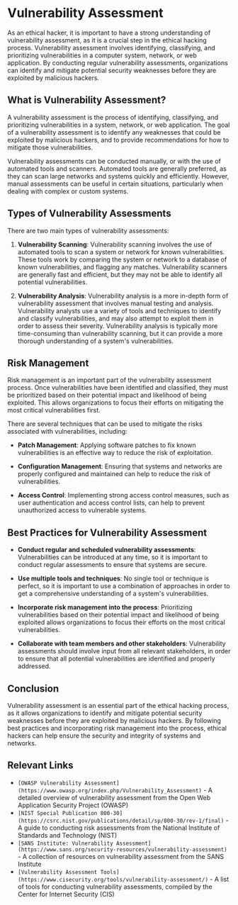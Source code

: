 # Vulnerability Assessment

As an ethical hacker, it is important to have a strong understanding of vulnerability assessment, as it is a crucial step in the ethical hacking process. Vulnerability assessment involves identifying, classifying, and prioritizing vulnerabilities in a computer system, network, or web application. By conducting regular vulnerability assessments, organizations can identify and mitigate potential security weaknesses before they are exploited by malicious hackers.

## What is Vulnerability Assessment?

A vulnerability assessment is the process of identifying, classifying, and prioritizing vulnerabilities in a system, network, or web application. The goal of a vulnerability assessment is to identify any weaknesses that could be exploited by malicious hackers, and to provide recommendations for how to mitigate those vulnerabilities.

Vulnerability assessments can be conducted manually, or with the use of automated tools and scanners. Automated tools are generally preferred, as they can scan large networks and systems quickly and efficiently. However, manual assessments can be useful in certain situations, particularly when dealing with complex or custom systems.

## Types of Vulnerability Assessments

There are two main types of vulnerability assessments:

1. **Vulnerability Scanning**: Vulnerability scanning involves the use of automated tools to scan a system or network for known vulnerabilities. These tools work by comparing the system or network to a database of known vulnerabilities, and flagging any matches. Vulnerability scanners are generally fast and efficient, but they may not be able to identify all potential vulnerabilities.

2. **Vulnerability Analysis**: Vulnerability analysis is a more in-depth form of vulnerability assessment that involves manual testing and analysis. Vulnerability analysts use a variety of tools and techniques to identify and classify vulnerabilities, and may also attempt to exploit them in order to assess their severity. Vulnerability analysis is typically more time-consuming than vulnerability scanning, but it can provide a more thorough understanding of a system's vulnerabilities.

## Risk Management

Risk management is an important part of the vulnerability assessment process. Once vulnerabilities have been identified and classified, they must be prioritized based on their potential impact and likelihood of being exploited. This allows organizations to focus their efforts on mitigating the most critical vulnerabilities first.

There are several techniques that can be used to mitigate the risks associated with vulnerabilities, including:

- **Patch Management**: Applying software patches to fix known vulnerabilities is an effective way to reduce the risk of exploitation.

- **Configuration Management**: Ensuring that systems and networks are properly configured and maintained can help to reduce the risk of vulnerabilities.

- **Access Control**: Implementing strong access control measures, such as user authentication and access control lists, can help to prevent unauthorized access to vulnerable systems.

## Best Practices for Vulnerability Assessment

- **Conduct regular and scheduled vulnerability assessments**: Vulnerabilities can be introduced at any time, so it is important to conduct regular assessments to ensure that systems are secure.

- **Use multiple tools and techniques**: No single tool or technique is perfect, so it is important to use a combination of approaches in order to get a comprehensive understanding of a system's vulnerabilities.

- **Incorporate risk management into the process**: Prioritizing vulnerabilities based on their potential impact and likelihood of being exploited allows organizations to focus their efforts on the most critical vulnerabilities.

- **Collaborate with team members and other stakeholders**: Vulnerability assessments should involve input from all relevant stakeholders, in order to ensure that all potential vulnerabilities are identified and properly addressed.

## Conclusion

Vulnerability assessment is an essential part of the ethical hacking process, as it allows organizations to identify and mitigate potential security weaknesses before they are exploited by malicious hackers. By following best practices and incorporating risk management into the process, ethical hackers can help ensure the security and integrity of systems and networks.

## Relevant Links

- `[OWASP Vulnerability Assessment](https://www.owasp.org/index.php/Vulnerability_Assessment)` - A detailed overview of vulnerability assessment from the Open Web Application Security Project (OWASP)
- `[NIST Special Publication 800-30](https://csrc.nist.gov/publications/detail/sp/800-30/rev-1/final)` - A guide to conducting risk assessments from the National Institute of Standards and Technology (NIST)
- `[SANS Institute: Vulnerability Assessment](https://www.sans.org/security-resources/vulnerability-assessment)` - A collection of resources on vulnerability assessment from the SANS Institute
- `[Vulnerability Assessment Tools](https://www.cisecurity.org/tools/vulnerability-assessment/)` - A list of tools for conducting vulnerability assessments, compiled by the Center for Internet Security (CIS)

